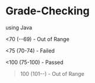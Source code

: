 # Grade-Checking

using Java

<70 (--69) - Out of Range

<75 (70-74) - Failed

<100 (75-100) - Passed

>100 (101--) - Out of Range

